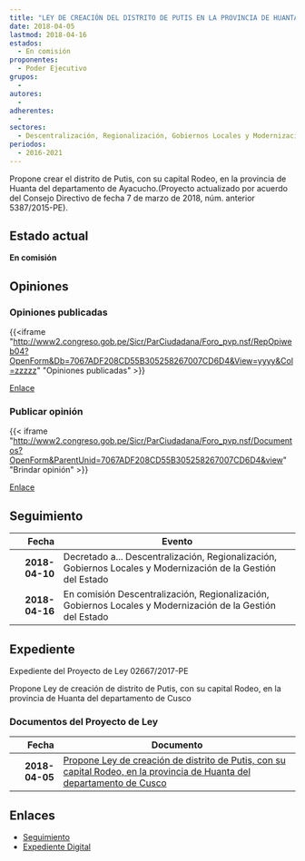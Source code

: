 ```yaml
---
title: "LEY DE CREACIÓN DEL DISTRITO DE PUTIS EN LA PROVINCIA DE HUANTA DEL DEPARTAMENTO DE AYACUCHO"
date: 2018-04-05
lastmod: 2018-04-16
estados: 
  - En comisión
proponentes: 
  - Poder Ejecutivo
grupos: 
  - 
autores: 
  - 
adherentes: 
  - 
sectores: 
  - Descentralización, Regionalización, Gobiernos Locales y Modernización de la Gestión del Estado
periodos: 
  - 2016-2021
---
```


Propone crear el distrito de Putis, con su capital Rodeo, en la provincia de Huanta del departamento de Ayacucho.(Proyecto actualizado por acuerdo del Consejo Directivo de fecha 7 de marzo de 2018, núm. anterior 5387/2015-PE).


## Estado actual

**En comisión**

## Opiniones

### Opiniones publicadas

{{<iframe "http://www2.congreso.gob.pe/Sicr/ParCiudadana/Foro_pvp.nsf/RepOpiweb04?OpenForm&Db=7067ADF208CD55B305258267007CD6D4&View=yyyy&Col=zzzzz" "Opiniones publicadas" >}}

[Enlace](http://www2.congreso.gob.pe/Sicr/ParCiudadana/Foro_pvp.nsf/RepOpiweb04?OpenForm&Db=7067ADF208CD55B305258267007CD6D4&View=yyyy&Col=zzzzz)
### Publicar opinión

{{< iframe "http://www2.congreso.gob.pe/Sicr/ParCiudadana/Foro_pvp.nsf/Documentos?OpenForm&ParentUnid=7067ADF208CD55B305258267007CD6D4&view" "Brindar opinión" >}}

[Enlace](http://www2.congreso.gob.pe/Sicr/ParCiudadana/Foro_pvp.nsf/Documentos?OpenForm&ParentUnid=7067ADF208CD55B305258267007CD6D4&view)

## Seguimiento

| Fecha | Evento |
|------:|--------|
| **2018-04-10** | Decretado a... Descentralización, Regionalización, Gobiernos Locales y Modernización de la Gestión del Estado|
| **2018-04-16** | En comisión Descentralización, Regionalización, Gobiernos Locales y Modernización de la Gestión del Estado|


## Expediente

Expediente del Proyecto de Ley 02667/2017-PE

Propone Ley de creación de distrito de Putis, con su capital Rodeo, en la provincia de Huanta del departamento de Cusco


### Documentos del Proyecto de Ley

| Fecha | Documento |
|------:|--------|
| **2018-04-05** | [Propone Ley de creación de distrito de Putis, con su capital Rodeo, en la provincia de Huanta del departamento de Cusco](http://www.leyes.congreso.gob.pe/Documentos/2016_2021/Proyectos_de_Ley_y_de_Resoluciones_Legislativas/PL0266720180405..pdf) |

## Enlaces 

- [Seguimiento](http://www2.congreso.gob.pe/Sicr/TraDocEstProc/CLProLey2016.nsf/f7fff46988ca05b1052578e100829cc7/48684036502dcd8f0525826700055dcd?OpenDocument)
- [Expediente Digital](http://www2.congreso.gob.pe/Sicr/TraDocEstProc/CLProLey2016.nsf/f7fff46988ca05b1052578e100829cc7/48684036502dcd8f0525826700055dcd?OpenDocument&Click=05257FB7005EB655.eb71d0cf91d8294e05256cdf006b5706/$Body/0.1C6C)
